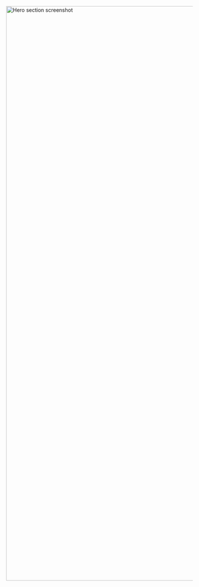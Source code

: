 <img width="1552" alt="Hero section screenshot" src="https://github.com/FerrarioChristian/portfolio-website/assets/45001982/af04b5e3-a207-4515-9515-6a8356ed4b18">
